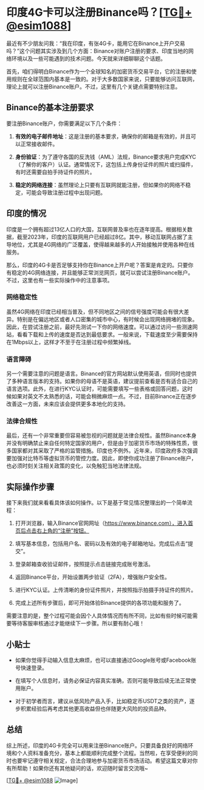 # 印度4G卡可以注册Binance吗？[[TG💪+ @esim1088](https://t.me/s/esim1088)]

最近有不少朋友问我：“我在印度，有张4G卡，能用它在Binance上开户交易吗？”这个问题其实涉及到几个方面：Binance对账户注册的要求、印度当地的网络环境以及一些可能遇到的技术问题。今天就来详细聊聊这个话题。

首先，咱们得明白Binance作为一个全球知名的加密货币交易平台，它的注册和使用规则在全球范围内基本是一致的。对于大多数国家来说，只要能够访问互联网，理论上就可以注册Binance账户。不过，这里有几个关键点需要特别注意。

## Binance的基本注册要求

要注册Binance账户，你需要满足以下几个条件：

1. **有效的电子邮件地址**：这是注册的基本要求，确保你的邮箱是有效的，并且可以正常接收邮件。
   
2. **身份验证**：为了遵守各国的反洗钱（AML）法规，Binance要求用户完成KYC（了解你的客户）认证。通常情况下，这包括上传身份证件的照片或扫描件，有时还需要自拍手持证件的照片。

3. **稳定的网络连接**：虽然理论上只要有互联网就能注册，但如果你的网络不稳定，可能会导致注册过程中出现问题。

## 印度的情况

印度是一个拥有超过13亿人口的大国，互联网普及率也在逐年提高。根据相关数据，截至2023年，印度的互联网用户已经超过8亿。其中，移动互联网占据了主导地位，尤其是4G网络的广泛覆盖，使得越来越多的人开始接触并使用各种在线服务。

那么，印度的4G卡是否足够支持你在Binance上开户呢？答案是肯定的。只要你有稳定的4G网络连接，并且能够正常浏览网页，就可以尝试注册Binance账户。不过，这里也有一些实际操作中的注意事项。

### 网络稳定性

虽然4G网络在印度已经相当普及，但不同地区之间的信号强度可能会有很大差异。特别是在偏远地区或者人口密集的城市中心，有时候会出现网络拥堵的现象。因此，在尝试注册之前，最好先测试一下你的网络速度。可以通过访问一些测速网站，看看下载和上传的速度是否达到最低要求。一般来说，下载速度至少需要保持在1Mbps以上，这样才不至于在注册过程中频繁掉线。

### 语言障碍

另一个需要注意的问题是语言。Binance的官方网站默认使用英语，但同时也提供了多种语言版本的支持。如果你的母语不是英语，建议提前查看是否有适合自己的语言选项。此外，在进行KYC认证时，可能需要填写一些表格或回答问题，这时候如果对英文不太熟悉的话，可能会稍微麻烦一点。不过，目前Binance正在逐步改善这一方面，未来应该会提供更多本地化的支持。

### 法律合规性

最后，还有一个非常重要但容易被忽视的问题就是法律合规性。虽然Binance本身并没有明确禁止来自任何特定国家的用户，但是由于加密货币市场的特殊性质，很多国家都对其采取了严格的监管措施。印度也不例外。近年来，印度政府多次强调要加强对比特币等虚拟货币的管控力度。因此，即使你成功注册了Binance账户，也必须时刻关注相关政策的变化，以免触犯当地法律法规。

## 实际操作步骤

接下来我们就来看看具体该如何操作。以下是基于常见情况整理出的一个简单流程：

1. 打开浏览器，输入Binance官网网址（https://www.binance.com），进入首页后点击右上角的“注册”按钮。
   
2. 填写基本信息，包括用户名、密码以及有效的电子邮箱地址。完成后点击“提交”。

3. 登录邮箱查收验证邮件，按照提示点击链接完成账号激活。

4. 返回Binance平台，开始设置两步验证（2FA），增强账户安全性。

5. 进行KYC认证。上传清晰的身份证件照片，并按照指示拍摄手持证件的照片。

6. 完成上述所有步骤后，即可开始体验Binance提供的各项功能和服务了。

需要注意的是，整个过程可能会因个人具体情况而有所不同，比如有些时候可能需要等待客服审核通过才能继续下一步骤。所以要有耐心哦！

## 小贴士

- 如果你觉得手动输入信息太麻烦，也可以直接通过Google账号或Facebook账号快速登录。
  
- 在填写个人信息时，请务必保证内容真实准确，否则可能导致后续无法正常使用账户。

- 对于初学者而言，建议从低风险产品入手，比如稳定币USDT之类的资产，逐步积累经验后再考虑其他更高收益但也伴随更大风险的投资品种。

## 总结

综上所述，印度的4G卡完全可以用来注册Binance账户。只要具备良好的网络环境和个人资料准备充分，基本上都能顺利完成整个流程。当然啦，在享受便利的同时也要牢记遵守相关规定，合法合理地参与加密货币市场活动。希望这篇文章对你有所帮助！如果你还有其他疑问的话，欢迎随时留言交流哦~

[[TG💪+ @esim1088](https://t.me/s/esim1088) ![Image](https://i.postimg.cc/4NQfJmqS/Snipaste-2025-05-13-00-14-12.png)]